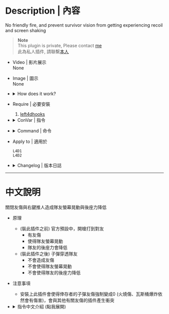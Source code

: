 # Description | 內容
No friendly fire, and prevent survivor vision from getting experiencing recoil and screen shaking

> __Note__ <br/>
This plugin is private, Please contact [me](https://github.com/fbef0102/Game-Private_Plugin#私人插件列表-private-plugins-list)<br/>
此為私人插件, 請聯繫[本人](https://github.com/fbef0102/Game-Private_Plugin#私人插件列表-private-plugins-list)

* Video | 影片展示
<br/>None

* Image | 圖示
<br/>None

* <details><summary>How does it work?</summary>

	* No friendly fire
	* Prevent survivor vision from getting experiencing recoil and screen shaking
	* This plugin will disable any friendly fire damage (bullet) between survivors, don't install this with other plugins which modify friendly fire damage.
	* Molotove, gascan, flame, explosive proptank still does FF damage
</details>

* Require | 必要安裝
	1. [left4dhooks](https://forums.alliedmods.net/showthread.php?t=321696)

* <details><summary>ConVar | 指令</summary>

	* cfg/sourcemod/l4d_block_ff_shake.cfg
		```php
		// 0=Plugin off, 1=Plugin on.
		l4d_block_ff_shake_enable "1"

		// If 1, Block shove too
		l4d_block_ff_shake_shove "1"
		```
</details>

* <details><summary>Command | 命令</summary>
	
	None
</details>

* Apply to | 適用於
	```
	L4D1 
	L4D2
	```

* <details><summary>Changelog | 版本日誌</summary>

	* v1.1 (2024-10-8)
		* Fixed shove not working on teammate who is pinned by infected

	* v1.0 (2023-4-6)
		* Initial Release
</details>

- - - -
# 中文說明
關閉友傷與右鍵推人造成隊友螢幕晃動與後座力降低

* 原理
	* (裝此插件之前) 官方預設中，開槍打到對友
		* 有友傷
		* 使得隊友螢幕晃動
		* 隊友的後座力會降低
	* (裝此插件之後) 子彈穿透隊友
		* 不會造成友傷
		* 不會使得隊友螢幕晃動
		* 不會使得隊友的後座力降低

* 注意事項
	* 安裝上此插件會使得倖存者的子彈友傷強制變成0 (火燒傷、瓦斯桶爆炸依然會有傷害)，會與其他有關友傷的插件產生衝突

* <details><summary>指令中文介紹 (點我展開)</summary>

	* cfg/sourcemod/l4d_block_ff_shake.cfg
		```php
		// 0=關閉插件, 1=啟動插件
		l4d_block_ff_shake_enable "1"

		// 為1時，關閉右鍵推人造成隊友螢幕晃動與後座力降低
		l4d_block_ff_shake_shove "1"
		```
</details>